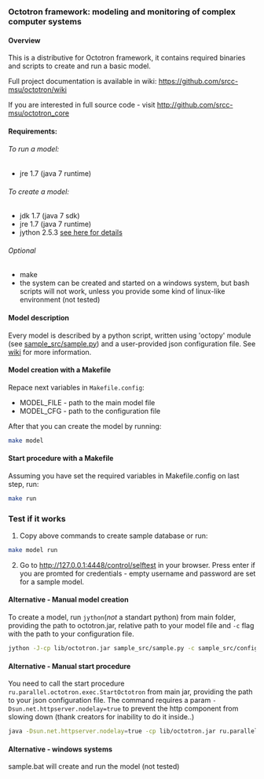 ### Octotron framework: modeling and monitoring of complex computer systems

#### Overview
This is a distributive for Octotron framework, it contains required binaries and scripts to create and run a basic model.

Full project documentation is available in wiki: https://github.com/srcc-msu/octotron/wiki

If you are interested in full source code - visit http://github.com/srcc-msu/octotron_core

#### Requirements:
###### To run a model:
- jre 1.7 (java 7 runtime)

###### To create a model:
- jdk 1.7 (java 7 sdk)
- jre 1.7 (java 7 runtime)
- jython 2.5.3 [see here for details](http://www.jython.org/downloads.html)

###### Optional
- make
- the system can be created and started on a windows system, but bash scripts will not work, unless you provide some kind of linux-like environment (not tested)

#### Model description
Every model is described by a python script, written using 'octopy' module (see [sample_src/sample.py](sample_model/sample.py)) and a user-provided json configuration file.
See [wiki](https://github.com/srcc-msu/octotron/wiki) for more information.

#### Model creation with a Makefile
Repace next variables in `Makefile.config`:

- MODEL_FILE - path to the main model file
- MODEL_CFG - path to the configuration file

After that you can create the model by running:
```bash
make model
```

#### Start procedure with a Makefile
Assuming you have set the required variables in Makefile.config on last step, run:
```bash
make run
```

### Test if it works

1) Copy above commands to create sample database or run:
```bash
make model run
```

2) Go to http://127.0.0.1:4448/control/selftest in your browser. Press enter if you are promted for credentials - empty username and password are set for a sample model.


#### Alternative - Manual model creation
To create a model, run `jython`(*not* a standart python) from main folder, providing the path to octotron.jar, relative path to your model file and `-c` flag with the path to your configuration file.

```bash
jython -J-cp lib/octotron.jar sample_src/sample.py -c sample_src/config.json
```

#### Alternative - Manual start procedure
You need to call the start procedure `ru.parallel.octotron.exec.StartOctotron` from main jar, providing the path to your json configuration file.
The command requires a param `-Dsun.net.httpserver.nodelay=true` to prevent the http component from slowing down (thank creators for inability to do it inside..)

```bash
java -Dsun.net.httpserver.nodelay=true -cp lib/octotron.jar ru.parallel.octotron.exec.StartOctotron sample_src/config.json
```

#### Alternative - windows systems
sample.bat will create and run the model (not tested)
